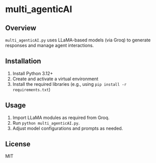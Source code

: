 <!-- filepath: /Users/rudransh/Desktop/Coding/agentic ai/README.md -->
# multi_agenticAI

## Overview
`multi_agenticAI.py` uses LLaMA-based models (via Groq) to generate responses and manage agent interactions.

## Installation
1. Install Python 3.12+
2. Create and activate a virtual environment
3. Install the required libraries (e.g., using `pip install -r requirements.txt`)

## Usage
1. Import LLaMA modules as required from Groq.
2. Run `python multi_agenticAI.py`.
3. Adjust model configurations and prompts as needed.

## License
MIT
